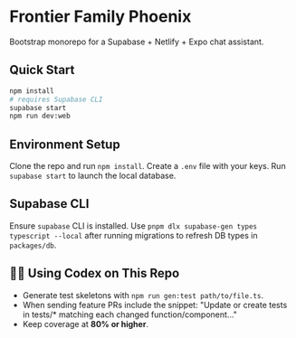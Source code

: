# Frontier Family Phoenix

Bootstrap monorepo for a Supabase + Netlify + Expo chat assistant.

## Quick Start

```bash
npm install
# requires Supabase CLI
supabase start
npm run dev:web
```

## Environment Setup

Clone the repo and run `npm install`. Create a `.env` file with your keys. Run `supabase start` to launch the local database.

## Supabase CLI

Ensure `supabase` CLI is installed. Use `pnpm dlx supabase-gen types typescript --local` after running migrations to refresh DB types in `packages/db`.

## 🧑‍💻 Using Codex on This Repo

- Generate test skeletons with `npm run gen:test path/to/file.ts`.
- When sending feature PRs include the snippet:
  "Update or create tests in tests/* matching each changed function/component…"
- Keep coverage at **80% or higher**.

